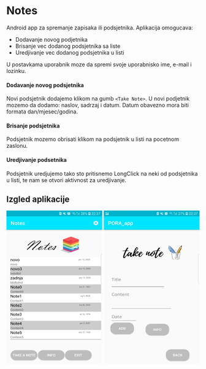 # Notes
Android app za spremanje zapisaka ili podsjetnika. 
Aplikacija omogucava:
* Dodavanje novog podjetnika 
* Brisanje vec dodanog podsjetnika sa liste 
* Uredjivanje vec dodanog podsjetnika u listi

U postavkama uporabnik moze da spremi svoje uporabnisko ime, e-mail i lozinku. 

#### Dodavanje novog podsjetnika 
Novi podsjetnik dodajemo klikom na gumb `<Take Note>`. U novi podjetnik mozemo da dodamo: naslov, sadrzaj i datum. Datum obavezno mora biti formata dan/mjesec/godina.

#### Brisanje podsjetnika
Podsjetnik mozemo obrisati klikom na podsjetnik u listi na pocetnom zaslonu.

#### Uredjivanje podsetnika
Podsjetnik uredjujemo tako sto pritisnemo LongClick na neki od podsjetnika u listi, te nam se otvori aktivnost za uredjivanje.
                                                                     

## Izgled aplikacije

<p float="left">
<img src="125562153_365737347834554_9012709144170680689_n.jpg" alt="alt text1" width="250" height="400"/>

<img src="125539131_371571450782487_4087172652348690916_n.jpg" alt="alt text" width="250" height="400"/>
  
</p>
